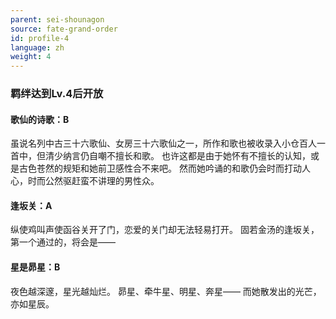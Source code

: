 ```yaml
---
parent: sei-shounagon
source: fate-grand-order
id: profile-4
language: zh
weight: 4
---
```


### 羁绊达到Lv.4后开放

#### 歌仙的诗歌：B

虽说名列中古三十六歌仙、女房三十六歌仙之一，所作和歌也被收录入小仓百人一首中，但清少纳言仍自嘲不擅长和歌。
也许这都是由于她怀有不擅长的认知，或是古色苍然的规矩和她前卫感性合不来吧。
然而她吟诵的和歌仍会时而打动人心，时而公然驱赶蛮不讲理的男性众。

#### 逢坂关：A

纵使鸡叫声使函谷关开了门，恋爱的关门却无法轻易打开。
固若金汤的逢坂关，第一个通过的，将会是——

#### 星是昴星：B

夜色越深邃，星光越灿烂。
昴星、牵牛星、明星、奔星――
而她散发出的光芒，亦如星辰。
